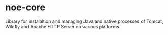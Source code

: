 # noe-core
Library for instalaltion and managing Java and native processes of Tomcat, Wildfly and Apache HTTP Server on various platforms.
